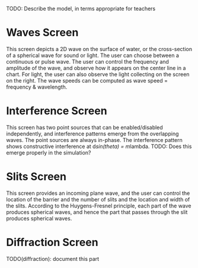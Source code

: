 TODO: Describe the model, in terms appropriate for teachers

# Waves Screen

This screen depicts a 2D wave on the surface of water, or the cross-section of a spherical wave for sound or light. The
user can choose between a continuous or pulse wave.  The user can control the frequency and amplitude of the wave,
and observe how it appears on the center line in a chart.  For light, the user can also observe the light collecting
on the screen on the right.  The wave speeds can be computed as wave speed = frequency & wavelength.

# Interference Screen

This screen has two point sources that can be enabled/disabled independently, and interference patterns emerge from the
overlapping waves.  The point sources are always in-phase.  The interference pattern shows constructive interference
at d*sin(theta) = m*lambda.  TODO: Does this emerge properly in the simulation?

# Slits Screen

This screen provides an incoming plane wave, and the user can control the location of the barrier and the number of
slits and the location and width of the slits.  According to the Huygens-Fresnel principle, each part of the wave
produces spherical waves, and hence the part that passes through the slit produces spherical waves.

# Diffraction Screen

TODO(diffraction): document this part